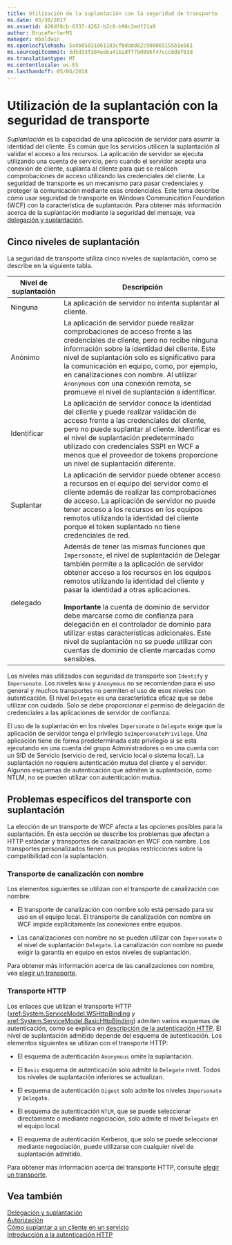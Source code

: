 ```yaml
---
title: Utilización de la suplantación con la seguridad de transporte
ms.date: 03/30/2017
ms.assetid: 426df8cb-6337-4262-b2c0-b96c2edf21a9
author: BrucePerlerMS
manager: mbaldwin
ms.openlocfilehash: 5a4b05031061183cf0dddd82c900065155b1e561
ms.sourcegitcommit: 3d5d33f384eeba41b2dff79d096f47ccc8d8f03d
ms.translationtype: MT
ms.contentlocale: es-ES
ms.lasthandoff: 05/04/2018
---
```

# <a name="using-impersonation-with-transport-security"></a>Utilización de la suplantación con la seguridad de transporte
*Suplantación* es la capacidad de una aplicación de servidor para asumir la identidad del cliente. Es común que los servicios utilicen la suplantación al validar el acceso a los recursos. La aplicación de servidor se ejecuta utilizando una cuenta de servicio, pero cuando el servidor acepta una conexión de cliente, suplanta al cliente para que se realicen comprobaciones de acceso utilizando las credenciales del cliente. La seguridad de transporte es un mecanismo para pasar credenciales y proteger la comunicación mediante esas credenciales. Este tema describe cómo usar seguridad de transporte en Windows Communication Foundation (WCF) con la característica de suplantación. Para obtener más información acerca de la suplantación mediante la seguridad del mensaje, vea [delegación y suplantación](../../../../docs/framework/wcf/feature-details/delegation-and-impersonation-with-wcf.md).  
  
## <a name="five-impersonation-levels"></a>Cinco niveles de suplantación  
 La seguridad de transporte utiliza cinco niveles de suplantación, como se describe en la siguiente tabla.  
  
|Nivel de suplantación|Descripción|  
|-------------------------|-----------------|  
|Ninguna|La aplicación de servidor no intenta suplantar al cliente.|  
|Anónimo|La aplicación de servidor puede realizar comprobaciones de acceso frente a las credenciales de cliente, pero no recibe ninguna información sobre la identidad del cliente. Este nivel de suplantación solo es significativo para la comunicación en equipo, como, por ejemplo, en canalizaciones con nombre. Al utilizar `Anonymous` con una conexión remota, se promueve el nivel de suplantación a identificar.|  
|Identificar|La aplicación de servidor conoce la identidad del cliente y puede realizar validación de acceso frente a las credenciales del cliente, pero no puede suplantar al cliente. Identificar es el nivel de suplantación predeterminado utilizado con credenciales SSPI en WCF a menos que el proveedor de tokens proporcione un nivel de suplantación diferente.|  
|Suplantar|La aplicación de servidor puede obtener acceso a recursos en el equipo del servidor como el cliente además de realizar las comprobaciones de acceso. La aplicación de servidor no puede tener acceso a los recursos en los equipos remotos utilizando la identidad del cliente porque el token suplantado no tiene credenciales de red.|  
|delegado|Además de tener las mismas funciones que `Impersonate`, el nivel de suplantación de Delegar también permite a la aplicación de servidor obtener acceso a los recursos en los equipos remotos utilizando la identidad del cliente y pasar la identidad a otras aplicaciones.<br /><br /> **Importante** la cuenta de dominio de servidor debe marcarse como de confianza para delegación en el controlador de dominio para utilizar estas características adicionales. Este nivel de suplantación no se puede utilizar con cuentas de dominio de cliente marcadas como sensibles.|  
  
 Los niveles más utilizados con seguridad de transporte son `Identify` y `Impersonate`. Los niveles `None` y `Anonymous` no se recomiendan para el uso general y muchos transportes no permiten el uso de esos niveles con autenticación. El nivel `Delegate` es una característica eficaz que se debe utilizar con cuidado. Solo se debe proporcionar el permiso de delegación de credenciales a las aplicaciones de servidor de confianza.  
  
 El uso de la suplantación en los niveles `Impersonate` o `Delegate` exige que la aplicación de servidor tenga el privilegio `SeImpersonatePrivilege`. Una aplicación tiene de forma predeterminada este privilegio si se está ejecutando en una cuenta del grupo Administradores o en una cuenta con un SID de Servicio (servicio de red, servicio local o sistema local). La suplantación no requiere autenticación mutua del cliente y el servidor. Algunos esquemas de autenticación que admiten la suplantación, como NTLM, no se pueden utilizar con autenticación mutua.  
  
## <a name="transport-specific-issues-with-impersonation"></a>Problemas específicos del transporte con suplantación  
 La elección de un transporte de WCF afecta a las opciones posibles para la suplantación. En esta sección se describe los problemas que afectan a HTTP estándar y transportes de canalización en WCF con nombre. Los transportes personalizados tienen sus propias restricciones sobre la compatibilidad con la suplantación.  
  
### <a name="named-pipe-transport"></a>Transporte de canalización con nombre  
 Los elementos siguientes se utilizan con el transporte de canalización con nombre:  
  
-   El transporte de canalización con nombre solo está pensado para su uso en el equipo local. El transporte de canalización con nombre en WCF impide explícitamente las conexiones entre equipos.  
  
-   Las canalizaciones con nombre no se pueden utilizar con `Impersonate` o el nivel de suplantación `Delegate`. La canalización con nombre no puede exigir la garantía en equipo en estos niveles de suplantación.  
  
 Para obtener más información acerca de las canalizaciones con nombre, vea [elegir un transporte](../../../../docs/framework/wcf/feature-details/choosing-a-transport.md).  
  
### <a name="http-transport"></a>Transporte HTTP  
 Los enlaces que utilizan el transporte HTTP (<xref:System.ServiceModel.WSHttpBinding> y <xref:System.ServiceModel.BasicHttpBinding>) admiten varios esquemas de autenticación, como se explica en [descripción de la autenticación HTTP](../../../../docs/framework/wcf/feature-details/understanding-http-authentication.md). El nivel de suplantación admitido depende del esquema de autenticación. Los elementos siguientes se utilizan con el transporte HTTP:  
  
-   El esquema de autenticación `Anonymous` omite la suplantación.  
  
-   El `Basic` esquema de autenticación solo admite la `Delegate` nivel. Todos los niveles de suplantación inferiores se actualizan.  
  
-   El esquema de autenticación `Digest` solo admite los niveles `Impersonate` y `Delegate`.  
  
-   El esquema de autenticación `NTLM`, que se puede seleccionar directamente o mediante negociación, solo admite el nivel `Delegate` en el equipo local.  
  
-   El esquema de autenticación Kerberos, que solo se puede seleccionar mediante negociación, puede utilizarse con cualquier nivel de suplantación admitido.  
  
 Para obtener más información acerca del transporte HTTP, consulte [elegir un transporte](../../../../docs/framework/wcf/feature-details/choosing-a-transport.md).  
  
## <a name="see-also"></a>Vea también  
 [Delegación y suplantación](../../../../docs/framework/wcf/feature-details/delegation-and-impersonation-with-wcf.md)  
 [Autorización](../../../../docs/framework/wcf/feature-details/authorization-in-wcf.md)  
 [Cómo suplantar a un cliente en un servicio](../../../../docs/framework/wcf/how-to-impersonate-a-client-on-a-service.md)  
 [Introducción a la autenticación HTTP](../../../../docs/framework/wcf/feature-details/understanding-http-authentication.md)
